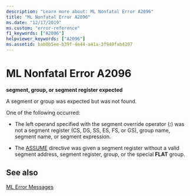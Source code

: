 ```yaml
---
description: "Learn more about: ML Nonfatal Error A2096"
title: "ML Nonfatal Error A2096"
ms.date: "12/17/2019"
ms.custom: "error-reference"
f1_keywords: ["A2096"]
helpviewer_keywords: ["A2096"]
ms.assetid: bab0b5ee-b39f-4e44-a41a-3f949fab4297
---
```

# ML Nonfatal Error A2096

**segment, group, or segment register expected**

A segment or group was expected but was not found.

One of the following occurred:

- The left operand specified with the segment override operator (**:**) was not a segment register (CS, DS, SS, ES, FS, or GS), group name, segment name, or segment expression.

- The [ASSUME](assume.md) directive was given a segment register without a valid segment address, segment register, group, or the special **FLAT** group.

## See also

[ML Error Messages](ml-error-messages.md)
